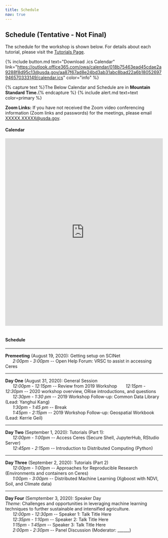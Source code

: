 ```yaml
---
title: Schedule
nav: true
---
```


## Schedule (Tentative - Not Final)

The schedule for the workshop is shown below. For details about each tutorial, please visit the [Tutorials Page](2-tutorials.md).

{% include button.md text="Download .ics Calendar" link="https://outlook.office365.com/owa/calendar/018b75463ead45cdae2a9288f8d95c13@usda.gov/aa87f67ad8e24bd3ab31abc8bad22a6b18052697946570333149/calendar.ics" color="info" %}

{% capture text %}The Below Calendar and Schedule are in **Mountain Standard Time.**{% endcapture %}
{% include alert.md text=text color=primary %}

**Zoom Links:** If you have not received the Zoom video conferencing information (Zoom links and passwords) for the meetings, please email XXXXX.XXXXX@usda.gov.

<div class="span9">
    <h4>Calendar</h4>
	<iframe src="https://outlook.office365.com/owa/calendar/018b75463ead45cdae2a9288f8d95c13@usda.gov/aa87f67ad8e24bd3ab31abc8bad22a6b18052697946570333149/calendar.html" style=" border-width:0 " width="100%" height="600" frameborder="0" scrolling="yes"></iframe>
</div><!--/span-->
<br>

#### Schedule

------
**Premeeting** (August 19, 2020): Getting setup on SCINet<br>
&nbsp;&nbsp;&nbsp;&nbsp;&nbsp;&nbsp;*2:00pm - 3:00pm* -- Open Help Forum: VRSC to assist in accessing Ceres<br>
 
------
**Day One** (August 31, 2020): General Session<br>
&nbsp;&nbsp;&nbsp;&nbsp;&nbsp;&nbsp;*12:00pm - 12:15pm* -- Review from 2019 Workshop
&nbsp;&nbsp;&nbsp;&nbsp;&nbsp;&nbsp;*12:15pm - 12:30pm* -- 2020 workshop overview, ORise introductions, and questions<br>
&nbsp;&nbsp;&nbsp;&nbsp;&nbsp;&nbsp;*12:30pm - 1:30 pm* -- 2019 Workshop Follow-up: Common Data Library (Lead: Yanghui Kang)<br>
&nbsp;&nbsp;&nbsp;&nbsp;&nbsp;&nbsp;*1:30pm - 1:45 pm* -- Break<br>
&nbsp;&nbsp;&nbsp;&nbsp;&nbsp;&nbsp;*1:45pm - 2:15pm* -- 2019 Workshop Follow-up: Geospatial Workbook (Lead: Kerrie Geil)

------
**Day Two** (September 1, 2020): Tutorials (Part 1): <br>
&nbsp;&nbsp;&nbsp;&nbsp;&nbsp;&nbsp;*12:00pm - 1:00pm* -- Access Ceres (Secure Shell, JupyterHub, RStudio Server)<br>
&nbsp;&nbsp;&nbsp;&nbsp;&nbsp;&nbsp;*12:45pm - 2:15pm* -- Introduction to Distributed Computing (Python)

------
**Day Three** (September 2, 2020): Tutorials (Part 2)<br>
&nbsp;&nbsp;&nbsp;&nbsp;&nbsp;&nbsp;*12:00pm - 1:00pm* -- Approaches for Reproducible Research (Environments and containers on Ceres)<br>
&nbsp;&nbsp;&nbsp;&nbsp;&nbsp;&nbsp;*1:00pm - 3:00pm* -- Distributed Machine Learning (Xgboost with NDVI, Soil, and Climate data)

------
**Day Four** (Semptember 3, 2020): Speaker Day<br>
*Theme*: Challenges and opportunities in leveraging machine learning techniques to further sustainable and intensified agriculture.<br>
&nbsp;&nbsp;&nbsp;&nbsp;&nbsp;&nbsp;*12:00pm - 12:30pm* -- Speaker 1: Talk Title Here<br>
&nbsp;&nbsp;&nbsp;&nbsp;&nbsp;&nbsp;*12:35pm - 1:10pm* -- Speaker 2: Talk Title Here<br>
&nbsp;&nbsp;&nbsp;&nbsp;&nbsp;&nbsp;*1:15pm - 1:45pm* -- Speaker 3: Talk Title Here<br>
&nbsp;&nbsp;&nbsp;&nbsp;&nbsp;&nbsp;*2:00pm - 2:30pm* -- Panel Discussion (Moderator: ______)
